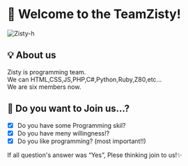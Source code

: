 # 👋 Welcome to the TeamZisty!
![Zisty-h](https://raw.githubusercontent.com/zisty-h/.github/main/profile/banner.jpg)  

## 💡 About us
Zisty is programming team.  
We can HTML,CSS,JS,PHP,C#,Python,Ruby,Z80,etc...  
We are six members now.

## 💼 Do you want to Join us...?
- [x] Do you have some Programming skil?<br>
- [x] Do you have meny willingness!?<br>
- [x] Do you like programming? (most important!!)<br>

If all question's answer was “Yes”, Plese thinking join to us!✨️<br>
